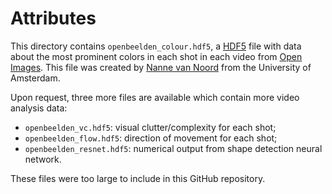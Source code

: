 # Attributes

This directory contains `openbeelden_colour.hdf5`, a [HDF5](https://en.wikipedia.org/wiki/Hierarchical_Data_Format) file with data about the most prominent colors in each shot in each video from [Open Images](https://openbeelden.nl/). This file was created by [Nanne van Noord](https://nanne.github.io/) from the University of Amsterdam.

Upon request, three more files are available which contain more video analysis data:

- `openbeelden_vc.hdf5`: visual clutter/complexity for each shot;
- `openbeelden_flow.hdf5`: direction of movement for each shot;
- `openbeelden_resnet.hdf5`: numerical output from shape detection neural network.

These files were too large to include in this GitHub repository.
